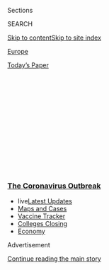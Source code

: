 <div id="app">

<div>

<div>

<div>

<div class="NYTAppHideMasthead css-1q2w90k e1suatyy0">

<div class="section css-ui9rw0 e1suatyy2">

<div class="css-eph4ug er09x8g0">

<div class="css-6n7j50">

</div>

<span class="css-1dv1kvn">Sections</span>

<div class="css-10488qs">

<span class="css-1dv1kvn">SEARCH</span>

</div>

[Skip to content](#site-content)[Skip to site
index](#site-index)

</div>

<div id="masthead-section-label" class="css-1wr3we4 eaxe0e00">

[Europe](https://www.nytimes3xbfgragh.onion/section/world/europe)

</div>

<div class="css-10698na e1huz5gh0">

</div>

</div>

<div id="masthead-bar-one" class="section hasLinks css-15hmgas e1csuq9d3">

<div class="css-uqyvli e1csuq9d0">

</div>

<div class="css-1uqjmks e1csuq9d1">

</div>

<div class="css-9e9ivx">

[](https://myaccount.nytimes3xbfgragh.onion/auth/login?response_type=cookie&client_id=vi)

</div>

<div class="css-1bvtpon e1csuq9d2">

[Today’s
Paper](https://www.nytimes3xbfgragh.onion/section/todayspaper)

</div>

</div>

</div>

</div>

<div data-aria-hidden="false">

<div id="site-content" data-role="main">

<div>

<div class="css-1aor85t" style="opacity:0.000000001;z-index:-1;visibility:hidden">

<div class="css-1hqnpie">

<div class="css-epjblv">

<span class="css-17xtcya">[Europe](/section/world/europe)</span><span class="css-x15j1o">|</span><span class="css-fwqvlz">Eight
U.K. Doctors Died From Coronavirus. All Were
Immigrants.</span>

</div>

<div class="css-k008qs">

<div class="css-1iwv8en">

<span class="css-18z7m18"></span>

<div>

</div>

</div>

<span class="css-1n6z4y">https://nyti.ms/34jJf9M</span>

<div class="css-1705lsu">

<div class="css-4xjgmj">

<div class="css-4skfbu" data-role="toolbar" data-aria-label="Social Media Share buttons, Save button, and Comments Panel with current comment count" data-testid="share-tools">

  - 
  - 
  - 
  - 
    
    <div class="css-6n7j50">
    
    </div>

  - 

</div>

</div>

</div>

</div>

</div>

</div>

<div class="css-13pd83m">

<div class="css-l9svim">

### [<span class="css-pa1jbp"><span class="css-1rxm0ex">The Coronavirus</span><span class="css-1rxm0ex"> Outbreak</span></span>](https://www.nytimes3xbfgragh.onion/news-event/coronavirus?name=styln-coronavirus-national&region=TOP_BANNER&variant=undefined&block=storyline_menu_recirc&action=click&pgtype=Article&impression_id=4ad93cf0-e393-11ea-918c-0f8207e68c04)

  - <span class="css-ousu42"><span class="css-12clwdu">live</span>[Latest
    Updates](https://www.nytimes3xbfgragh.onion/2020/08/21/world/covid-19-coronavirus.html?name=styln-coronavirus-national&region=TOP_BANNER&variant=undefined&block=storyline_menu_recirc&action=click&pgtype=Article&impression_id=4ad93cf1-e393-11ea-918c-0f8207e68c04)</span>
  - <span class="css-ousu42">[Maps and
    Cases](https://www.nytimes3xbfgragh.onion/interactive/2020/us/coronavirus-us-cases.html?name=styln-coronavirus-national&region=TOP_BANNER&variant=undefined&block=storyline_menu_recirc&action=click&pgtype=Article&impression_id=4ad96400-e393-11ea-918c-0f8207e68c04)</span>
  - <span class="css-ousu42">[Vaccine
    Tracker](https://www.nytimes3xbfgragh.onion/interactive/2020/science/coronavirus-vaccine-tracker.html?name=styln-coronavirus-national&region=TOP_BANNER&variant=undefined&block=storyline_menu_recirc&action=click&pgtype=Article&impression_id=4ad96401-e393-11ea-918c-0f8207e68c04)</span>
  - <span class="css-ousu42">[Colleges
    Closing](https://www.nytimes3xbfgragh.onion/2020/08/19/us/colleges-closing-covid.html?name=styln-coronavirus-national&region=TOP_BANNER&variant=undefined&block=storyline_menu_recirc&action=click&pgtype=Article&impression_id=4ad96402-e393-11ea-918c-0f8207e68c04)</span>
  - <span class="css-ousu42">[Economy](https://www.nytimes3xbfgragh.onion/live/2020/08/20/business/stock-market-today-coronavirus?name=styln-coronavirus-national&region=TOP_BANNER&variant=undefined&block=storyline_menu_recirc&action=click&pgtype=Article&impression_id=4ad96403-e393-11ea-918c-0f8207e68c04)</span>

</div>

</div>

<div id="top-wrapper" class="css-1sy8kpn">

<div id="top-slug" class="css-l9onyx">

Advertisement

</div>

[Continue reading the main
story](#after-top)

<div class="ad top-wrapper" style="text-align:center;height:100%;display:block;min-height:250px">

<div id="top" class="place-ad" data-position="top" data-size-key="top">

</div>

</div>

<div id="after-top">

</div>

</div>

<div>

<div id="sponsor-wrapper" class="css-1hyfx7x">

<div id="sponsor-slug" class="css-19vbshk">

Supported by

</div>

[Continue reading the main
story](#after-sponsor)

<div id="sponsor" class="ad sponsor-wrapper" style="text-align:center;height:100%;display:block">

</div>

<div id="after-sponsor">

</div>

</div>

<div class="css-186x18t">

</div>

<div class="css-1vkm6nb ehdk2mb0">

# Eight U.K. Doctors Died From Coronavirus. All Were Immigrants.

</div>

In a country where anti-immigrant sentiment gave rise to the Brexit
movement, Britain’s health care system depends heavily on foreign
doctors, who are now on the front lines fighting the epidemic.

<div class="css-79elbk" data-testid="photoviewer-wrapper">

<div class="css-z3e15g" data-testid="photoviewer-wrapper-hidden">

</div>

<div class="css-1a48zt4 ehw59r15" data-testid="photoviewer-children">

![<span class="css-16f3y1r e13ogyst0" data-aria-hidden="true">Dr. Adil
el-Tayar, a transplant surgeon from Sudan, died from the coronavirus
while practicing medicine in
Britain.</span>](https://static01.graylady3jvrrxbe.onion/images/2020/04/06/world/00virus-immigrantdocs3/00virus-immigrantdocs3-articleLarge.jpg?quality=75&auto=webp&disable=upscale)

</div>

</div>

<div class="css-18e8msd">

<div class="css-vp77d3 epjyd6m0">

<div class="css-hus3qt ey68jwv0" data-aria-hidden="true">

[![Benjamin
Mueller](https://static01.graylady3jvrrxbe.onion/images/2018/02/20/multimedia/author-benjamin-mueller/author-benjamin-mueller-thumbLarge.jpg
"Benjamin Mueller")](https://www.nytimes3xbfgragh.onion/by/benjamin-mueller)

</div>

<div class="css-1baulvz">

By [<span class="css-1baulvz last-byline" itemprop="name">Benjamin
Mueller</span>](https://www.nytimes3xbfgragh.onion/by/benjamin-mueller)

</div>

</div>

  - 
    
    <div class="css-ld3wwf e16638kd2">
    
    Published April 8, 2020Updated April 13,
    2020
    
    </div>

  - 
    
    <div class="css-4xjgmj">
    
    <div class="css-pvvomx" data-role="toolbar" data-aria-label="Social Media Share buttons, Save button, and Comments Panel with current comment count" data-testid="share-tools">
    
      - 
      - 
      - 
      - 
        
        <div class="css-6n7j50">
        
        </div>
    
      - 
    
    </div>
    
    </div>

</div>

</div>

<div class="section meteredContent css-1r7ky0e" name="articleBody" itemprop="articleBody">

<div class="css-1fanzo5 StoryBodyCompanionColumn">

<div class="css-53u6y8">

LONDON — The eight men moved to
[Britain](https://www.nytimes3xbfgragh.onion/2020/04/10/technology/coronavirus-5g-uk.html)
from different corners of its former empire, all of them doctors or
doctors-to-be, becoming foot soldiers in the effort to build a free
universal health service after World War II.

Now their names have become stacked atop a grim list: the first, and so
far only,
[doctors](https://www.nytimes3xbfgragh.onion/2020/04/13/us/coronavirus-foreign-doctors-nurses-visas.html)
publicly reported to have died after catching [the
coronavirus](https://www.nytimes3xbfgragh.onion/2020/04/09/podcasts/the-daily/coronavirus-new-orleans.html)
in
[Britain’s](https://www.nytimes3xbfgragh.onion/2020/04/10/technology/coronavirus-5g-uk.html)
aching National Health Service.

For a country ripped apart in recent years by Brexit and the
anti-immigrant movement that birthed it, the deaths of the eight
[doctors](https://www.nytimes3xbfgragh.onion/2020/04/13/us/coronavirus-foreign-doctors-nurses-visas.html)
— from Egypt, India, Nigeria, Pakistan, Sri Lanka and Sudan — attest to
the extraordinary dependence of Britain’s treasured health service on
workers from abroad.

It is a story tinged with racism, as white, British doctors have largely
dominated the prestigious disciplines while foreign doctors have
typically found work in places and practices that are apparently putting
them on the [dangerous front lines of the coronavirus
pandemic](https://www.nytimes3xbfgragh.onion/2020/03/05/world/europe/coronavirus-united-kingdom-national-health-service.html).

</div>

</div>

<div class="css-1fanzo5 StoryBodyCompanionColumn">

<div class="css-53u6y8">

“When people were standing on the street clapping for N.H.S. workers, I
thought, ‘A year and a half ago, they were talking about Brexit and how
these immigrants have come into our country and want to take our jobs,’”
said Dr. Hisham el-Khidir, whose cousin Dr. Adil el-Tayar, a transplant
surgeon, died on March 25 from the
[coronavirus](https://www.nytimes3xbfgragh.onion/2020/04/10/technology/coronavirus-5g-uk.html)
in western London.

</div>

</div>

<div class="css-79elbk" data-testid="photoviewer-wrapper">

<div class="css-z3e15g" data-testid="photoviewer-wrapper-hidden">

</div>

<div class="css-1a48zt4 ehw59r15" data-testid="photoviewer-children">

![<span class="css-16f3y1r e13ogyst0" data-aria-hidden="true">In
Britain, almost a third of doctors in National Health Service hospitals
are
immigrants.</span><span class="css-cnj6d5 e1z0qqy90" itemprop="copyrightHolder"><span class="css-1ly73wi e1tej78p0">Credit...</span><span>Andrew
Couldridge/Reuters</span></span>](https://static01.graylady3jvrrxbe.onion/images/2020/04/06/world/00virus-immigrantdocs6/merlin_171322164_05ffcead-1d29-4bb6-afc6-b4d683fec4e9-articleLarge.jpg?quality=75&auto=webp&disable=upscale)

</div>

</div>

<div class="css-1fanzo5 StoryBodyCompanionColumn">

<div class="css-53u6y8">

“Now today, it’s the same immigrants that are trying to work with the
locals,” said Dr. el-Khidir, a surgeon in Norwich, “and they are dying
on the front lines.”

By Tuesday, 7,097 people had died in British hospitals from the
[coronavirus](https://www.nytimes3xbfgragh.onion/2020/04/10/world/asia/coronavirus-migrants.html),
the government said on Wednesday, a leap of 938 from the day before, the
largest daily rise in the death toll.

And the victims have included not just the eight doctors but [a number
of nurses](https://www.bbc.co.uk/news/uk-england-52165167) who worked
alongside them, [at least one from
overseas.](https://www.theguardian.com/society/2020/apr/07/hong-kong-born-nurse-dies-of-coronavirus-after-44-years-with-nhs?utm_term=Autofeed&CMP=twt_b-gdnnews&utm_medium=Social&utm_source=Twitter#Echobox=1586279774)
Health workers are stretched thin as hospitals across the country are
filled with patients, including [Prime Minister Boris
Johnson](https://www.nytimes3xbfgragh.onion/2020/04/06/world/europe/boris-johnson-coronavirus-hospital-intensive-care.html),
who this week was moved into intensive care with the coronavirus.

</div>

</div>

<div class="css-1fanzo5 StoryBodyCompanionColumn">

<div class="css-53u6y8">

Britain is not the only country reckoning with its debt to foreign
doctors amid the terror and chaos of the pandemic. In the United States,
where [immigrants make up more than a quarter of all
doctors](https://www.reuters.com/article/us-health-professions-us-noncitizens/u-s-relies-heavily-on-foreign-born-healthcare-workers-idUSKBN1O32FR)
but often face long waits for green cards, New York and New Jersey have
already cleared the way for graduates of overseas medical schools to
suit up in the coronavirus
response.

<div id="NYT_MAIN_CONTENT_1_REGION" class="css-9tf9ac">

<div>

<div id="styln-covid-updates-world" class="section interactive-content interactive-size-medium css-1ftcdic">

<div class="css-17ih8de interactive-body">

<div id="styln-briefing-block" data-asset-id="QXJ0aWNsZTpueXQ6Ly9hcnRpY2xlLzVlZmEyNmIwLWIwYjYtNTdiMC05OWRjLWUwZWIwZmI0NGJlZg==">

<div class="briefing-block-header-section">

# [Latest Updates: The Coronavirus Outbreak](https://www.nytimes3xbfgragh.onion/2020/08/21/world/covid-19-coronavirus.html?action=click&pgtype=Article&state=default&region=MAIN_CONTENT_1&context=storylines_live_updates)

<div class="briefing-block-ts">

Updated 2020-08-21T09:36:59.270Z

</div>

</div>

  - [Shutdowns, warnings and scoldings follow gatherings on college
    campuses.](https://www.nytimes3xbfgragh.onion/2020/08/21/world/covid-19-coronavirus.html?action=click&pgtype=Article&state=default&region=MAIN_CONTENT_1&context=storylines_live_updates#link-4690b6aa)
  - [As he accepts the Democratic nomination, Biden knocks Trump’s
    pandemic
    response.](https://www.nytimes3xbfgragh.onion/2020/08/21/world/covid-19-coronavirus.html?action=click&pgtype=Article&state=default&region=MAIN_CONTENT_1&context=storylines_live_updates#link-324af071)
  - [Hundreds of doctors in Kenya go on strike over their pay and
    protective
    gear.](https://www.nytimes3xbfgragh.onion/2020/08/21/world/covid-19-coronavirus.html?action=click&pgtype=Article&state=default&region=MAIN_CONTENT_1&context=storylines_live_updates#link-35890b73)

<div class="briefing-block-footer">

<div class="briefing-block-footer-meta">

[See more
updates](https://www.nytimes3xbfgragh.onion/2020/08/21/world/covid-19-coronavirus.html?action=click&pgtype=Article&state=default&region=MAIN_CONTENT_1&context=storylines_live_updates)

</div>

<div class="briefing-block-briefinglinks">

<span>More live coverage:</span>
[Markets](https://www.nytimes3xbfgragh.onion/live/2020/08/20/business/stock-market-today-coronavirus?action=click&pgtype=Article&state=default&region=MAIN_CONTENT_1&context=storylines_live_updates)

</div>

</div>

</div>

</div>

</div>

</div>

</div>

But Britain, where [nearly a third of doctors in National Health Service
hospitals](https://www.ons.gov.uk/peoplepopulationandcommunity/populationandmigration/internationalmigration/articles/internationalmigrationandthehealthcareworkforce/2019-08-15)
are immigrants, has especially strong links to the medical school
systems of its former colonies, making it a natural landing place.

That was true for Dr. el-Tayar, 64, the oldest son of a government clerk
and a housewife from Atbara, Sudan, a railway city on the Nile.

He had 11 siblings, and one left a special impression: Osman, a brother,
who became ill as a child and died without suitable medical treatment.
Though Dr. el-Tayar rarely spoke of his brother’s death, he gave the
same name to his oldest son.

“In my mind, I think that’s what led him to medicine,” Dr. el-Khidir
said. “He didn’t want anyone else in his family to feel that.”

<div class="css-79elbk" data-testid="photoviewer-wrapper">

<div class="css-z3e15g" data-testid="photoviewer-wrapper-hidden">

</div>

<div class="css-1a48zt4 ehw59r15" data-testid="photoviewer-children">

<div class="css-zgakxe erfvjey0">

<span class="css-1ly73wi e1tej78p0">Image</span>

<div class="css-zjzyr8">

<div data-testid="lazyimage-container" style="height:580px">

</div>

</div>

</div>

<span class="css-16f3y1r e13ogyst0" data-aria-hidden="true">Dr. Adil
El-Tayar</span>

</div>

</div>

After graduating from the University of Khartoum, Dr. el-Tayar decided
to help address a tide of kidney disease sweeping across sub-Saharan
Africa. So he moved to Britain in the early 1990s to train as a
specialist transplant surgeon. He returned to Sudan around 2010 and
helped set up a transplant program there.

</div>

</div>

<div class="css-1fanzo5 StoryBodyCompanionColumn">

<div class="css-53u6y8">

But the deteriorating political situation in Sudan and the recent birth
of a son persuaded Dr. el-Tayar to settle back in Britain, where he went
to work once again for the health service. Having lost his status as a
senior doctor when he left for Sudan, he had taken up work filling in at
a surgical assessment unit in Herefordshire, northwest of London,
examining patients coming through the emergency room.

It was there that his family believes Dr. el-Tayar, working with only
rudimentary protective gear, contracted the virus. Sequestered in the
western London home where he loved sitting next to his 12-year-old son,
he became so short of breath recently that he could not string together
a sentence. While on a ventilator, his heart failed him.

Had the health service started screening hospital patients for the virus
sooner or supplied doctors with better protective gear, Dr. el-Tayar
might have lived, said his cousin, Dr. el-Khidir.

<div id="NYT_MAIN_CONTENT_2_REGION" class="css-9tf9ac">

<div>

</div>

</div>

“In our morbidity analyses, we go through each and every case and ask,
‘Was it preventable? Was it avoidable?’” he said. “I’m trying to
answer this question with my cousin now. Even with all the difficulties,
I’ve got to say the answer has to be yes.”

Analysts warn that doctor shortages across countries ravaged by the
coronavirus will worsen as the virus spreads. While ventilators may be
the scarcest resource for now, a shortage of doctors and nurses trained
to operate them could leave hospitals struggling to make use even of
what they have.

By recruiting foreign doctors, Britain saves the roughly $270,000 in
taxpayer money that it costs to train doctors locally, a boon to a
system that does not spend enough on medical education to staff its own
hospitals. That effectively leaves Britain depending on the largess of
countries with weaker health care systems to train its own work
force.

</div>

</div>

<div class="css-79elbk" data-testid="photoviewer-wrapper">

<div class="css-z3e15g" data-testid="photoviewer-wrapper-hidden">

</div>

<div class="css-1a48zt4 ehw59r15" data-testid="photoviewer-children">

<div class="css-1xdhyk6 erfvjey0">

<span class="css-1ly73wi e1tej78p0">Image</span>

<div class="css-zjzyr8">

<div data-testid="lazyimage-container" style="height:257.77777777777777px">

</div>

</div>

</div>

<span class="css-16f3y1r e13ogyst0" data-aria-hidden="true">Liverpool
Town Hall, in northwestern England, illuminated with blue lights in
March in honor of the National Health
Service.</span><span class="css-cnj6d5 e1z0qqy90" itemprop="copyrightHolder"><span class="css-1ly73wi e1tej78p0">Credit...</span><span>Paul
Ellis/Agence France-Presse — Getty Images</span></span>

</div>

</div>

<div class="css-1fanzo5 StoryBodyCompanionColumn">

<div class="css-53u6y8">

Even so, the doctors are hampered by thousands of dollars in annual visa
fees and, on top of that, a $500 surcharge for using the very health
service they work for.

</div>

</div>

<div class="css-1fanzo5 StoryBodyCompanionColumn">

<div class="css-53u6y8">

Excluded from the most prestigious disciplines, immigrant doctors have
come to dominate so-called Cinderella specialties, like family and
elderly medicine, turning them into pillars of Britain’s health system.
And unlike choosier Britain-born doctors, they have historically gone to
work in what one lawmaker in 1961 called “the rottenest, worst hospitals
in the country,” the very ones that most needed a doctor.

Those same places are now squarely in the path of the virus.

“Migrant doctors are architects of the N.H.S. — they’re what built it
and held it together and worked in the most unpopular, most difficult
areas, where white British doctors don’t want to go and work,” said Dr.
Aneez Esmail, a professor of general practice at the University of
Manchester. “It’s a hidden story.”

When Dr. el-Tayar moved to Britain in the 1990s, he was following a
pipeline laid by the family of another doctor who has now died after
contracting the coronavirus: Dr. Amged el-Hawrani, 55.

An ear, nose and throat specialist, Dr. el-Hawrani was about 11 when his
father, a radiologist, brought the family in 1975 from Khartoum to
Taunton, a town in southwestern England, and then Bristol, a bigger city
nearby.

<div class="css-79elbk" data-testid="photoviewer-wrapper">

<div class="css-z3e15g" data-testid="photoviewer-wrapper-hidden">

</div>

<div class="css-1a48zt4 ehw59r15" data-testid="photoviewer-children">

<div class="css-zgakxe erfvjey0">

<span class="css-1ly73wi e1tej78p0">Image</span>

<div class="css-zjzyr8">

<div data-testid="lazyimage-container" style="height:421.4666666666666px">

</div>

</div>

</div>

<span class="css-16f3y1r e13ogyst0" data-aria-hidden="true">Dr. Amged
el-Hawrani</span><span class="css-cnj6d5 e1z0qqy90" itemprop="copyrightHolder"><span class="css-1ly73wi e1tej78p0">Credit...</span><span>University
Hospitals of Derby and Burton NHS Foundation Trust/Agence France-Presse
— Getty Images</span></span>

</div>

</div>

Many Sudanese doctors at the time were burnishing their skills in
Britain before returning home or moving to Persian Gulf countries for
higher wages. But Dr. el-Hawrani’s family turned their home into a
staging post for Sudanese doctors interested in longer-term stays,
hosting their families during exams or house hunts.

</div>

</div>

<div class="css-1fanzo5 StoryBodyCompanionColumn">

<div class="css-53u6y8">

“The more the merrier,” said Amal el-Hawrani, a younger brother of Dr.
el-Hawrani. “My mum always liked
that.”

<div id="NYT_MAIN_CONTENT_3_REGION" class="css-9tf9ac">

<div>

<div id="styln-prism-freeform-1594220623585" class="section interactive-content interactive-size-medium css-1ftcdic">

<div class="css-17ih8de interactive-body">

<div id="prism-freeform-block-18477" class="css-19mumt8" data-role="complementary" data-storyline="The Coronavirus Outbreak" data-truncated="true" tabindex="0">

<div class="css-a8d9oz">

<div class="css-eb027h">

[](https://www.nytimes3xbfgragh.onion/news-event/coronavirus?action=click&pgtype=Article&state=default&region=MAIN_CONTENT_3&context=storylines_faq)

### The Coronavirus Outbreak ›

#### Frequently Asked Questions

Updated August 17, 2020

  - #### Why does standing six feet away from others help?
    
      - The coronavirus spreads primarily through droplets from your
        mouth and nose, especially when you cough or sneeze. The C.D.C.,
        one of the organizations using that measure, [bases its
        recommendation of six
        feet](https://www.nytimes3xbfgragh.onion/2020/04/14/health/coronavirus-six-feet.html?action=click&pgtype=Article&state=default&region=MAIN_CONTENT_3&context=storylines_faq)
        on the idea that most large droplets that people expel when they
        cough or sneeze will fall to the ground within six feet. But six
        feet has never been a magic number that guarantees complete
        protection. Sneezes, for instance, can launch droplets a lot
        farther than six feet, [according to a recent
        study](https://jamanetwork.com/journals/jama/fullarticle/2763852).
        It's a rule of thumb: You should be safest standing six feet
        apart outside, especially when it's windy. But keep a mask on at
        all times, even when you think you’re far enough apart.

  - #### I have antibodies. Am I now immune?
    
      - As of right now,[that seems likely, for at least several
        months.](https://www.nytimes3xbfgragh.onion/2020/07/22/health/covid-antibodies-herd-immunity.html?action=click&pgtype=Article&state=default&region=MAIN_CONTENT_3&context=storylines_faq)
        There have been frightening accounts of people suffering what
        seems to be a second bout of Covid-19. But experts say these
        patients may have a drawn-out course of infection, with the
        virus taking a slow toll weeks to months after initial exposure.
        People infected with the coronavirus typically
        [produce](https://www.nature.com/articles/s41586-020-2456-9)
        immune molecules called antibodies, which are [protective
        proteins made in response to an
        infection](https://www.nytimes3xbfgragh.onion/2020/05/07/health/coronavirus-antibody-prevalence.html?action=click&pgtype=Article&state=default&region=MAIN_CONTENT_3&context=storylines_faq)[.
        These antibodies
        may](https://www.nytimes3xbfgragh.onion/2020/05/07/health/coronavirus-antibody-prevalence.html?action=click&pgtype=Article&state=default&region=MAIN_CONTENT_3&context=storylines_faq)
        last in the body [only two to three
        months](https://www.nature.com/articles/s41591-020-0965-6),
        which may seem worrisome, but that’s perfectly normal after an
        acute infection subsides, said Dr. Michael Mina, an immunologist
        at Harvard University. It may be possible to get the coronavirus
        again, but it’s highly unlikely that it would be possible in a
        short window of time from initial infection or make people
        sicker the second time.

  - #### I’m a small-business owner. Can I get relief?
    
      - The [stimulus bills enacted in
        March](https://www.nytimes3xbfgragh.onion/article/small-business-loans-stimulus-grants-freelancers-coronavirus.html?action=click&pgtype=Article&state=default&region=MAIN_CONTENT_3&context=storylines_faq)
        offer help for the millions of American small businesses. Those
        eligible for aid are businesses and nonprofit organizations with
        fewer than 500 workers, including sole proprietorships,
        independent contractors and freelancers. Some larger companies
        in some industries are also eligible. The help being offered,
        which is being managed by the Small Business Administration,
        includes the Paycheck Protection Program and the Economic Injury
        Disaster Loan program. But lots of folks have [not yet seen
        payouts.](https://www.nytimes3xbfgragh.onion/interactive/2020/05/07/business/small-business-loans-coronavirus.html?action=click&pgtype=Article&state=default&region=MAIN_CONTENT_3&context=storylines_faq)
        Even those who have received help are confused: The rules are
        draconian, and some are stuck sitting on [money they don’t know
        how to
        use.](https://www.nytimes3xbfgragh.onion/2020/05/02/business/economy/loans-coronavirus-small-business.html?action=click&pgtype=Article&state=default&region=MAIN_CONTENT_3&context=storylines_faq)
        Many small-business owners are getting less than they expected
        or [not hearing anything at
        all.](https://www.nytimes3xbfgragh.onion/2020/06/10/business/Small-business-loans-ppp.html?action=click&pgtype=Article&state=default&region=MAIN_CONTENT_3&context=storylines_faq)

  - #### What are my rights if I am worried about going back to work?
    
      - Employers have to provide [a safe
        workplace](https://www.osha.gov/SLTC/covid-19/standards.html)
        with policies that protect everyone equally. [And if one of your
        co-workers tests positive for the coronavirus, the
        C.D.C.](https://www.nytimes3xbfgragh.onion/article/coronavirus-money-unemployment.html?action=click&pgtype=Article&state=default&region=MAIN_CONTENT_3&context=storylines_faq)
        has said that [employers should tell their
        employees](https://www.cdc.gov/coronavirus/2019-ncov/community/guidance-business-response.html)
        -- without giving you the sick employee’s name -- that they may
        have been exposed to the virus.

  - #### What is school going to look like in September?
    
      - It is unlikely that many schools will return to a normal
        schedule this fall, requiring the grind of [online
        learning](https://www.nytimes3xbfgragh.onion/2020/06/05/us/coronavirus-education-lost-learning.html?action=click&pgtype=Article&state=default&region=MAIN_CONTENT_3&context=storylines_faq),
        [makeshift child
        care](https://www.nytimes3xbfgragh.onion/2020/05/29/us/coronavirus-child-care-centers.html?action=click&pgtype=Article&state=default&region=MAIN_CONTENT_3&context=storylines_faq)
        and [stunted
        workdays](https://www.nytimes3xbfgragh.onion/2020/06/03/business/economy/coronavirus-working-women.html?action=click&pgtype=Article&state=default&region=MAIN_CONTENT_3&context=storylines_faq)
        to continue. California’s two largest public school districts —
        Los Angeles and San Diego — said on July 13, that [instruction
        will be remote-only in the
        fall](https://www.nytimes3xbfgragh.onion/2020/07/13/us/lausd-san-diego-school-reopening.html?action=click&pgtype=Article&state=default&region=MAIN_CONTENT_3&context=storylines_faq),
        citing concerns that surging coronavirus infections in their
        areas pose too dire a risk for students and teachers. Together,
        the two districts enroll some 825,000 students. They are the
        largest in the country so far to abandon plans for even a
        partial physical return to classrooms when they reopen in
        August. For other districts, the solution won’t be an
        all-or-nothing approach. [Many
        systems](https://bioethics.jhu.edu/research-and-outreach/projects/eschool-initiative/school-policy-tracker/),
        including the nation’s largest, New York City, are devising
        [hybrid
        plans](https://www.nytimes3xbfgragh.onion/2020/06/26/us/coronavirus-schools-reopen-fall.html?action=click&pgtype=Article&state=default&region=MAIN_CONTENT_3&context=storylines_faq)
        that involve spending some days in classrooms and other days
        online. There’s no national policy on this yet, so check with
        your municipal school system regularly to see what is happening
        in your
community.

<div id="styln-survey-component-18477" class="styln-survey-component" data-surveyname="faq" data-surveystoryline="coronavirus">

</div>

</div>

<div class="css-6mllg9">

</div>

<div class="css-pmm6ed">

<span class="css-5gimkt"></span>

</div>

</div>

</div>

</div>

</div>

</div>

</div>

Being British-Sudanese in the 1980s was not easy. Race riots flared in
cities across the country. Mosques were scarce. Dr. el-Hawrani went to
school almost exclusively with white British classmates.

The young doctor quietly stood up for his family: When someone once
tried to kill a 100-year-old fern in their garden by cutting out a ring
of bark, Dr. el-Hawrani snapped off branches and nailed them across the
gap so that nutrients could get across.

Still, discrimination bothered him. When it came time to follow his
father into medicine, Dr. el-Hawrani told his brother that he “wanted to
be an orthopedic surgeon but felt that maybe because of certain
prejudices he didn’t get it.”

His resolve only grew stronger after an older brother, Ashraf, a fellow
doctor, died at 29 of causes related to asthma. Dr. el-Hawrani
discovered his brother’s body.

Before Dr. el-Hawrani’s death, on March 28, he had finally come around
to the idea that his only son, Ashraf, named in his brother’s memory,
would study English instead of the family trade. Ashraf said in a
statement that his father “was dedicated towards his family.”

“Now he has to make his decisions about which university to go to on his
own,” Amal el-Hawrani said of Ashraf. “He was expecting to have his
father’s help.”

</div>

</div>

<div class="css-1fanzo5 StoryBodyCompanionColumn">

<div class="css-53u6y8">

The coronavirus has taken a devastating toll on migrant doctors across
Britain, leaving at least six others dead: Dr. Habib Zaidi, 76, a
longtime general practitioner from Pakistan; Dr. Alfa Sa’adu, 68, a
geriatric doctor from Nigeria; Dr. Jitendra Rathod, 62, a heart surgeon
from India; Dr. Anton Sebastianpillai, in his 70s, a geriatric doctor
from Sri Lanka; Dr. Mohamed Sami Shousha, 79, a breast tissue specialist
from Egypt; and Dr. Syed Haider, in his 80s, a general practitioner from
Pakistan.

Barry Hudson, a longtime patient of Dr. Zaidi in southeastern England,
recalled their exam table conversations about England’s cricket team.

“He was a big figure in the community,” Mr. Hudson said. “He had a
proper doctor’s manner. He didn’t rush
anybody.”

<div class="css-79elbk" data-testid="photoviewer-wrapper">

<div class="css-z3e15g" data-testid="photoviewer-wrapper-hidden">

</div>

<div class="css-1a48zt4 ehw59r15" data-testid="photoviewer-children">

<div class="css-zgakxe erfvjey0">

<span class="css-1ly73wi e1tej78p0">Image</span>

<div class="css-zjzyr8">

<div data-testid="lazyimage-container" style="height:457.89473684210526px">

</div>

</div>

</div>

<span class="css-16f3y1r e13ogyst0" data-aria-hidden="true">Dr. Habib
Zaidi</span><span class="css-cnj6d5 e1z0qqy90" itemprop="copyrightHolder"><span class="css-1ly73wi e1tej78p0">Credit...</span><span>NHS
Southend CCG</span></span>

</div>

</div>

For families that love to gather, grieving at a distance has been
wrenching.

Dr. el-Tayar was buried beside his father and grandfather in Sudan, as
he had wanted. But because only cargo planes were flying there, his wife
and children could not accompany the coffin.

At Dr. el-Hawrani’s burial, an imam said a prayer before a small,
spread-out crowd, and the doctor’s four living brothers and son lowered
his coffin into the ground. Then they dispersed.

His brother, Amal el-Hawrani, permitted himself a single intimacy: a hug
with his mother, because “I couldn’t turn that away,” he said.

</div>

</div>

<div class="css-1fanzo5 StoryBodyCompanionColumn">

<div class="css-53u6y8">

Then she returned to her home in Bristol, along with a son who had
visited Dr. el-Hawrani in the hospital. Fearful of passing on the virus,
he had to forbid her from his room to keep her from bringing in food.

</div>

</div>

<div>

</div>

</div>

<div>

</div>

<div>

</div>

<div>

</div>

<div>

<div id="bottom-wrapper" class="css-1ede5it">

<div id="bottom-slug" class="css-l9onyx">

Advertisement

</div>

[Continue reading the main
story](#after-bottom)

<div id="bottom" class="ad bottom-wrapper" style="text-align:center;height:100%;display:block;min-height:90px">

</div>

<div id="after-bottom">

</div>

</div>

</div>

</div>

</div>

## Site Index

<div>

</div>

## Site Information Navigation

  - [© <span>2020</span> <span>The New York Times
    Company</span>](https://help.nytimes3xbfgragh.onion/hc/en-us/articles/115014792127-Copyright-notice)

<!-- end list -->

  - [NYTCo](https://www.nytco.com/)
  - [Contact
    Us](https://help.nytimes3xbfgragh.onion/hc/en-us/articles/115015385887-Contact-Us)
  - [Work with us](https://www.nytco.com/careers/)
  - [Advertise](https://nytmediakit.com/)
  - [T Brand Studio](http://www.tbrandstudio.com/)
  - [Your Ad
    Choices](https://www.nytimes3xbfgragh.onion/privacy/cookie-policy#how-do-i-manage-trackers)
  - [Privacy](https://www.nytimes3xbfgragh.onion/privacy)
  - [Terms of
    Service](https://help.nytimes3xbfgragh.onion/hc/en-us/articles/115014893428-Terms-of-service)
  - [Terms of
    Sale](https://help.nytimes3xbfgragh.onion/hc/en-us/articles/115014893968-Terms-of-sale)
  - [Site
    Map](https://spiderbites.nytimes3xbfgragh.onion)
  - [Help](https://help.nytimes3xbfgragh.onion/hc/en-us)
  - [Subscriptions](https://www.nytimes3xbfgragh.onion/subscription?campaignId=37WXW)

</div>

</div>

</div>

</div>
